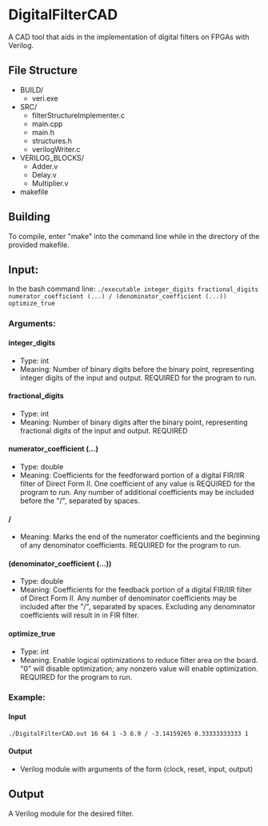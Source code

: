 # DigitalFilterCAD
A CAD tool that aids in the implementation of digital filters on FPGAs with Verilog.
## File Structure
- BUILD/
  - veri.exe
- SRC/
  - filterStructureImplementer.c
  - main.cpp
  - main.h
  - structures.h
  - verilogWriter.c
- VERILOG_BLOCKS/
  - Adder.v
  - Delay.v
  - Multiplier.v
- makefile
## Building
To compile, enter "make" into the command line while in the directory of the provided makefile.
## Input:
In the bash command line:
      `./executable integer_digits fractional_digits numerator_coefficient (...) / (denominator_coefficient (...)) optimize_true`
### Arguments:
  #### integer_digits
   - Type: int
   - Meaning: Number of binary digits before the binary point, representing integer digits of the input and output.  REQUIRED for the program to run.
  #### fractional_digits
   - Type: int
   - Meaning: Number of binary digits after the binary point, representing fractional digits of the input and output.  REQUIRED
  #### numerator_coefficient (...)
   - Type: double
   - Meaning: Coefficients for the feedforward portion of a digital FIR/IIR filter of Direct Form II. One coefficient of any value is REQUIRED for the program to run.  Any number of additional coefficients may be included before the "/", separated by spaces.
  #### /
   - Meaning: Marks the end of the numerator coefficients and the beginning of any denominator coefficients.  REQUIRED for the program to run.
  #### (denominator_coefficient (...))
   - Type: double
   - Meaning: Coefficients for the feedback portion of a digital FIR/IIR filter of Direct Form II. Any number of denominator coefficients may be included after the "/", separated by spaces.  Excluding any denominator coefficients will result in in FIR filter.
  #### optimize_true
   - Type: int
   - Meaning: Enable logical optimizations to reduce filter area on the board. "0" will disable optimization; any nonzero value will enable optimization.  REQUIRED for the program to run.
### Example:
  #### Input
    ./DigitalFilterCAD.out 16 64 1 -3 6.9 / -3.14159265 0.33333333333 1
  #### Output
   - Verilog module with arguments of the form (clock, reset, input, output)
    
## Output
A Verilog module for the desired filter.
